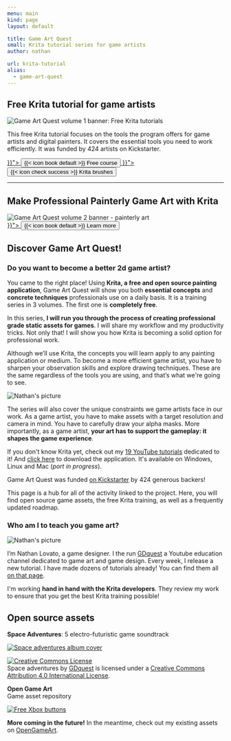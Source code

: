 ```yaml
---
menu: main
kind: page
layout: default

title: Game Art Quest
small: Krita tutorial series for game artists
author: nathan

url: krita-tutorial
alias:
  - game-art-quest
---
```


## Free Krita tutorial for game artists

<img src="/img/page/game-art-quest/krita-tutorial-banner.jpg" alt="Game Art Quest volume 1 banner: Free Krita tutorials" class="banner-img -yellow">

This free Krita tutorial focuses on the tools the program offers for game artists and digital painters. It covers the essential tools you need to work efficiently. It was funded by 424 artists on Kickstarter.

<div grid>
  <div column class="-center">
    <a href="{{< ref "krita/krita-tutorial-for-game-artists.md" >}}"> 
      <button class="-bordered -call-to-action -success">{{< icon book default >}} Free course</button>
    </a>
    <a href="{{< ref "product/krita-brushes.md" >}}"> 
      <button class="-bordered -call-to-action">{{< icon check success >}} Krita brushes</button>
    </a>
  </div>
</div>

<hr>

## Make Professional Painterly Game Art with Krita

<img src="\img\page\product\krita-tutorial-1\krita-game-art-tutorial-1-banner.jpg" alt="Game Art Quest volume 2 banner - painterly art" class="banner-img -yellow"/>

<div grid>
  <div column class="-center">
    <a href="{{< ref "product\krita-tutorial-1.md" >}}"> 
      <button class="-bordered -call-to-action">{{< icon book default >}} Learn more</button>
    </a>
  </div>
</div>

## Discover Game Art Quest!

### Do you want to become a better 2d game artist?

You came to the right place! Using **Krita, a free and open source painting application**, Game Art Quest will show you both **essential concepts** and **concrete techniques** professionals use on a daily basis. It is a training series in 3 volumes. The first one is **completely free**.

In this series, **I will run you through the process of creating professional grade static assets for games**. I will share my workflow and my productivity tricks. Not only that! I will show you how Krita is becoming a solid option for professional work.

Although we’ll use Krita, the concepts you will learn apply to any painting application or medium. To become a more efficient game artist, you have to sharpen your observation skills and explore drawing techniques. These are the same regardless of the tools you are using, and that’s what we're going to see.

<img src="\img\page\game-art-quest\krita-screenshot.png" alt="Nathan's picture" class="img-responsive"/>

The series will also cover the unique constraints we game artists face in our work. As a game artist, you have to make assets with a target resolution and camera in mind. You have to carefully draw your alpha masks. More importantly, as a game artist, **your art has to support the gameplay: it shapes the game experience**.

If you don't know Krita yet, check out my [19 YouTube tutorials](https://www.youtube.com/playlist?list=PLhqJJNjsQ7KE3FLHIE31UgmLdcqsZfXTw) dedicated to it! And [click here](https://krita.org/download/krita-desktop/) to download the application. It's available on Windows, Linux and Mac (_port in progress_).

Game Art Quest was funded [on Kickstarter](https://www.kickstarter.com/projects/gdquest/game-art-quest-make-professional-2d-art-with-krita) by 424 generous backers!

This page is a hub for all of the activity linked to the project. Here, you will find open source game assets, the free Krita training, as well as a frequently updated roadmap.

### Who am I to teach you game art?

<img src="\img\page\game-art-quest\i-am-nathan.jpg" alt="Nathan's picture" class="img-responsive"/>

I’m Nathan Lovato, a game designer. I the run [GDquest](http://youtube.com/c/gdquest) a Youtube education channel dedicated to game art and game design. Every week, I release a new tutorial. I have made dozens of tutorials already! You can find them all [on that page](https://game-design-tutorials.zeef.com/nathan.lovato).

I'm working **hand in hand with the Krita developers**. They review my work to ensure that you get the best Krita training possible!
</div>

## Open source assets

**Space Adventures**: 5 electro-futuristic game soundtrack

<a href="https://gdquest.bandcamp.com/album/space-adventures">
  <img src="\img\page\game-art-quest\space-adventures-free-game-soundtrack-bandcamp.jpg" alt="Space adventures album cover" class="img-responsive"/>
</a>

<p class="text-center">
  <!-- CC 4.0 BY LICENCE -->
  <a rel="license" href="http://creativecommons.org/licenses/by/4.0/"><img alt="Creative Commons License" style="border-width:0" src="https://i.creativecommons.org/l/by/4.0/88x31.png" /></a><br /><span xmlns:dct="http://purl.org/dc/terms/" property="dct:title">Space adventures</span> by <a xmlns:cc="http://creativecommons.org/ns#" href="gdquest.com" property="cc:attributionName" rel="cc:attributionURL">GDquest</a> is licensed under a <a rel="license" href="http://creativecommons.org/licenses/by/4.0/">Creative Commons Attribution 4.0 International License</a>.
</p>

<strong>Open Game Art</strong><br>
Game asset repository
</p>
<a href="http://opengameart.org/users/gdquest">
<img src="\img\page\game-art-quest\GDquest-Freebies-Open-Source-Art-Pack-002-Xbox-Buttons.jpg" alt="Free Xbox buttons" class="img-responsive" />
</a>

<strong>More coming in the future!</strong> In the meantime, check out my existing assets on <a href="http://opengameart.org/users/gdquest">OpenGameArt</a>.
